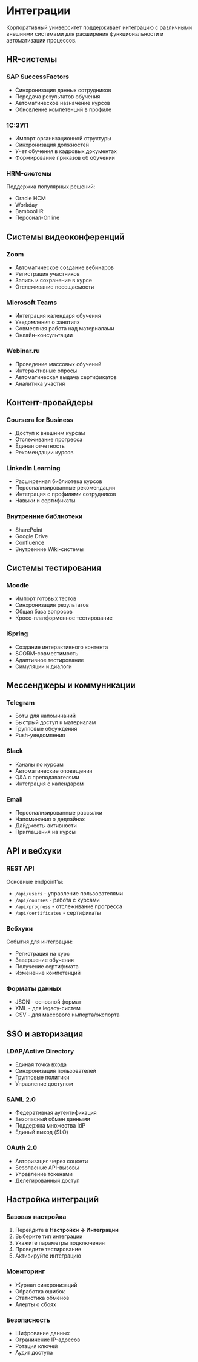 # Интеграции

Корпоративный университет поддерживает интеграцию с различными внешними системами для расширения функциональности и автоматизации процессов.

## HR-системы

### SAP SuccessFactors
- Синхронизация данных сотрудников
- Передача результатов обучения
- Автоматическое назначение курсов
- Обновление компетенций в профиле

### 1С:ЗУП
- Импорт организационной структуры
- Синхронизация должностей
- Учет обучения в кадровых документах
- Формирование приказов об обучении

### HRM-системы
Поддержка популярных решений:
- Oracle HCM
- Workday
- BambooHR
- Персонал-Online

## Системы видеоконференций

### Zoom
- Автоматическое создание вебинаров
- Регистрация участников
- Запись и сохранение в курсе
- Отслеживание посещаемости

### Microsoft Teams
- Интеграция календаря обучения
- Уведомления о занятиях
- Совместная работа над материалами
- Онлайн-консультации

### Webinar.ru
- Проведение массовых обучений
- Интерактивные опросы
- Автоматическая выдача сертификатов
- Аналитика участия

## Контент-провайдеры

### Coursera for Business
- Доступ к внешним курсам
- Отслеживание прогресса
- Единая отчетность
- Рекомендации курсов

### LinkedIn Learning
- Расширенная библиотека курсов
- Персонализированные рекомендации
- Интеграция с профилями сотрудников
- Навыки и сертификаты

### Внутренние библиотеки
- SharePoint
- Google Drive
- Confluence
- Внутренние Wiki-системы

## Системы тестирования

### Moodle
- Импорт готовых тестов
- Синхронизация результатов
- Общая база вопросов
- Кросс-платформенное тестирование

### iSpring
- Создание интерактивного контента
- SCORM-совместимость
- Адаптивное тестирование
- Симуляции и диалоги

## Мессенджеры и коммуникации

### Telegram
- Боты для напоминаний
- Быстрый доступ к материалам
- Групповые обсуждения
- Push-уведомления

### Slack
- Каналы по курсам
- Автоматические оповещения
- Q&A с преподавателями
- Интеграция с календарем

### Email
- Персонализированные рассылки
- Напоминания о дедлайнах
- Дайджесты активности
- Приглашения на курсы

## API и вебхуки

### REST API
Основные endpoint'ы:
- `/api/users` - управление пользователями
- `/api/courses` - работа с курсами
- `/api/progress` - отслеживание прогресса
- `/api/certificates` - сертификаты

### Вебхуки
События для интеграции:
- Регистрация на курс
- Завершение обучения
- Получение сертификата
- Изменение компетенций

### Форматы данных
- JSON - основной формат
- XML - для legacy-систем
- CSV - для массового импорта/экспорта

## SSO и авторизация

### LDAP/Active Directory
- Единая точка входа
- Синхронизация пользователей
- Групповые политики
- Управление доступом

### SAML 2.0
- Федеративная аутентификация
- Безопасный обмен данными
- Поддержка множества IdP
- Единый выход (SLO)

### OAuth 2.0
- Авторизация через соцсети
- Безопасные API-вызовы
- Управление токенами
- Делегированный доступ

## Настройка интеграций

### Базовая настройка
1. Перейдите в **Настройки → Интеграции**
2. Выберите тип интеграции
3. Укажите параметры подключения
4. Проведите тестирование
5. Активируйте интеграцию

### Мониторинг
- Журнал синхронизаций
- Обработка ошибок
- Статистика обменов
- Алерты о сбоях

### Безопасность
- Шифрование данных
- Ограничение IP-адресов
- Ротация ключей
- Аудит доступа 